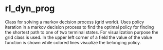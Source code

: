 # rl_dyn_prog
Class for solving a markov decision process (grid world). Uses policy iteration in a markov decision
process to find the optimal policy for finding the shortest path to one of two terminal states.
For visualization purpose the grid class is used. In the upper left corner of a field the value of the
value function is shown while colored lines visualize the belonging policy.
